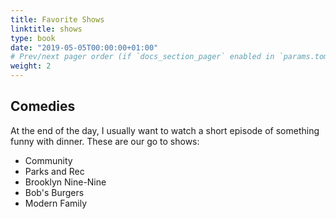 ```yaml
---
title: Favorite Shows
linktitle: shows
type: book
date: "2019-05-05T00:00:00+01:00"
# Prev/next pager order (if `docs_section_pager` enabled in `params.toml`)
weight: 2
---
```


## Comedies
At the end of the day, I usually want to watch a short episode of something funny with dinner. These are our go to shows:
* Community
* Parks and Rec
* Brooklyn Nine-Nine
* Bob's Burgers
* Modern Family


